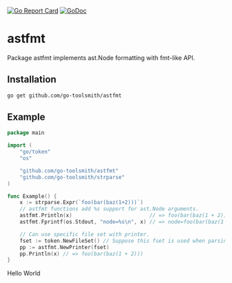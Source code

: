 [![Go Report Card](https://goreportcard.com/badge/github.com/go-toolsmith/strparse)](https://goreportcard.com/report/github.com/go-toolsmith/strparse)
[![GoDoc](https://godoc.org/github.com/go-toolsmith/strparse?status.svg)](https://godoc.org/github.com/go-toolsmith/strparse)


# astfmt

Package astfmt implements ast.Node formatting with fmt-like API.

## Installation

```bash
go get github.com/go-toolsmith/astfmt
```

## Example

```go
package main

import (
	"go/token"
	"os"

	"github.com/go-toolsmith/astfmt"
	"github.com/go-toolsmith/strparse"
)

func Example() {
	x := strparse.Expr(`foo(bar(baz(1+2)))`)
	// astfmt functions add %s support for ast.Node arguments.
	astfmt.Println(x)                         // => foo(bar(baz(1 + 2)))
	astfmt.Fprintf(os.Stdout, "node=%s\n", x) // => node=foo(bar(baz(1 + 2)))

	// Can use specific file set with printer.
	fset := token.NewFileSet() // Suppose this fset is used when parsing
	pp := astfmt.NewPrinter(fset)
	pp.Println(x) // => foo(bar(baz(1 + 2)))
}
```
Hello World
